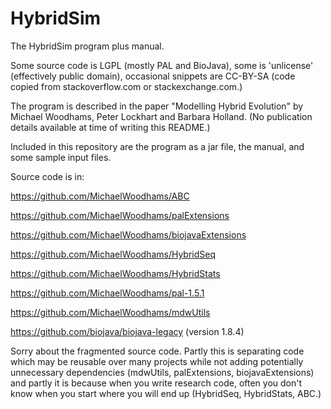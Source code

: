 # HybridSim
The HybridSim program plus manual.

Some source code is LGPL (mostly PAL and BioJava), some is 'unlicense' (effectively public domain), occasional snippets 
are CC-BY-SA (code copied from stackoverflow.com or stackexchange.com.)

The program is described in the paper "Modelling Hybrid Evolution" by Michael Woodhams, Peter Lockhart and Barbara Holland. (No publication details available at time of writing this README.) 

Included in this repository are the program as a jar file, the manual, and some sample input files.

Source code is in:

https://github.com/MichaelWoodhams/ABC

https://github.com/MichaelWoodhams/palExtensions

https://github.com/MichaelWoodhams/biojavaExtensions

https://github.com/MichaelWoodhams/HybridSeq

https://github.com/MichaelWoodhams/HybridStats

https://github.com/MichaelWoodhams/pal-1.5.1

https://github.com/MichaelWoodhams/mdwUtils

https://github.com/biojava/biojava-legacy (version 1.8.4)

Sorry about the fragmented source code. Partly this is separating code which may be reusable over many projects while not adding potentially unnecessary dependencies (mdwUtils, palExtensions, biojavaExtensions) and partly it is because when you write research code, often you don't know when you start where you will end up (HybridSeq, HybridStats, ABC.) 
